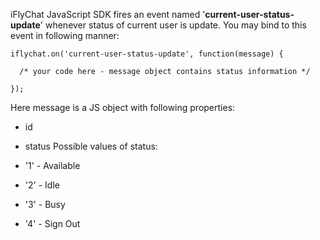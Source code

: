 iFlyChat JavaScript SDK fires an event named '**current-user-status-update**' whenever status of current user is update. You may bind to this event in following manner:
~~~
iflychat.on('current-user-status-update', function(message) {
  
  /* your code here - message object contains status information */

});
~~~

Here message is a JS object with following properties:

* id
* status
Possible values of status:

* '1' - Available
* '2' - Idle
* '3' - Busy
* '4' - Sign Out